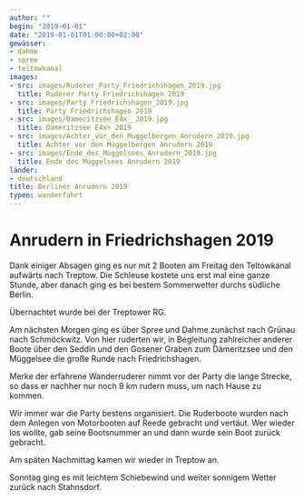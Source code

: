```yaml
---
author: ""
begin: "2019-01-01"
date: "2019-01-01T01:00:00+02:00"
gewässer:
- dahme
- spree
- teltowkanal
images:
- src: images/Ruderer_Party_Friedrichshagen_2019.jpg
  title: Ruderer Party Friedrichshagen 2019
- src: images/Party_Friedrichshagen_2019.jpg
  title: Party Friedrichshagen 2019
- src: images/Dameritzsee_E4x__2019.jpg
  title: Dämeritzsee E4x+ 2019
- src: images/Achter_vor_den_Muggelbergen_Anrudern_2019.jpg
  title: Achter vor den Müggelbergen Anrudern 2019
- src: images/Ende_des_Muggelsees_Anrudern_2019.jpg
  title: Ende des Müggelsees Anrudern 2019
länder: 
- deutschland
title: Berliner Anrudern 2019
typen: wanderfahrt
---
```


# Anrudern in Friedrichshagen 2019


Dank einiger Absagen ging es nur mit 2 Booten am Freitag den Teltowkanal aufwärts nach Treptow. Die Schleuse kostete uns erst mal eine ganze Stunde, aber danach ging es bei bestem Sommerwetter durchs südliche Berlin.

Übernachtet wurde bei der Treptower RG.

Am nächsten Morgen ging es über Spree und Dahme zunächst nach Grünau nach Schmöckwitz. Von hier ruderten wir, in Begleitung zahlreicher anderer Boote über den Seddin und den Gosener Graben zum Dämeritzsee und den Müggelsee die große Runde nach Friedrichshagen.

Merke der erfahrene Wanderruderer nimmt vor der Party die lange Strecke, so dass er nachher nur noch 9 km rudern muss, um nach Hause zu kommen.

Wir immer war die Party bestens organisiert. Die Ruderboote wurden nach dem Anlegen von Motorbooten auf Reede gebracht und vertäut. Wer wieder los wollte, gab seine Bootsnummer an und dann wurde sein Boot zurück gebracht.

Am späten Nachmittag kamen wir wieder in Treptow an.

Sonntag ging es mit leichtem Schiebewind und weiter sonnigem Wetter zurück nach Stahnsdorf.

